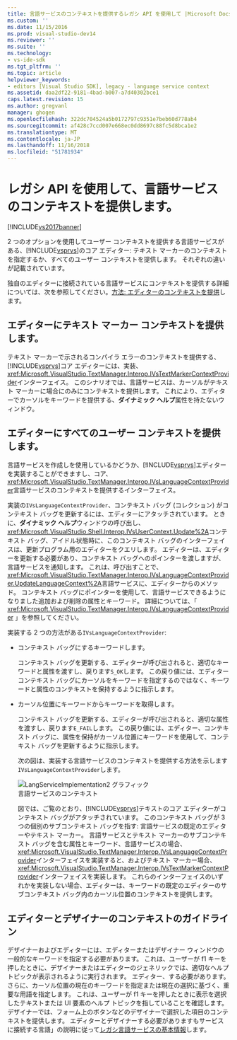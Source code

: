 ```yaml
---
title: 言語サービスのコンテキストを提供するレガシ API を使用して |Microsoft Docs
ms.custom: ''
ms.date: 11/15/2016
ms.prod: visual-studio-dev14
ms.reviewer: ''
ms.suite: ''
ms.technology:
- vs-ide-sdk
ms.tgt_pltfrm: ''
ms.topic: article
helpviewer_keywords:
- editors [Visual Studio SDK], legacy - language service context
ms.assetid: daa2df22-9181-4bad-b007-a7d40302bce1
caps.latest.revision: 15
ms.author: gregvanl
manager: ghogen
ms.openlocfilehash: 322dc704524a5b0172797c9351e7beb60d778ab4
ms.sourcegitcommit: af428c7ccd007e668ec0dd8697c88fc5d8bca1e2
ms.translationtype: MT
ms.contentlocale: ja-JP
ms.lasthandoff: 11/16/2018
ms.locfileid: "51781934"
---
```

# <a name="providing-a-language-service-context-by-using-the-legacy-api"></a>レガシ API を使用して、言語サービスのコンテキストを提供します。
[!INCLUDE[vs2017banner](../includes/vs2017banner.md)]

2 つのオプションを使用してユーザー コンテキストを提供する言語サービスがある、[!INCLUDE[vsprvs](../includes/vsprvs-md.md)]のコア エディター: テキスト マーカーのコンテキストを指定するか、すべてのユーザー コンテキストを提供します。 それぞれの違いが記載されています。  
  
 独自のエディターに接続されている言語サービスにコンテキストを提供する詳細については、次を参照してください。[方法: エディターのコンテキストを提供](../extensibility/how-to-provide-context-for-editors.md)します。  
  
## <a name="provide-text-marker-context-to-the-editor"></a>エディターにテキスト マーカー コンテキストを提供します。  
 テキスト マーカーで示されるコンパイラ エラーのコンテキストを提供する、[!INCLUDE[vsprvs](../includes/vsprvs-md.md)]コア エディターには、実装、<xref:Microsoft.VisualStudio.TextManager.Interop.IVsTextMarkerContextProvider>インターフェイス。 このシナリオでは、言語サービスは、カーソルがテキスト マーカーに場合にのみにコンテキストを提供します。 これにより、エディターでカーソルをキーワードを提供する、**ダイナミック ヘルプ**属性を持たないウィンドウ。  
  
## <a name="provide-all-user-context-to-the-editor"></a>エディターにすべてのユーザー コンテキストを提供します。  
 言語サービスを作成しを使用しているかどうか、[!INCLUDE[vsprvs](../includes/vsprvs-md.md)]エディターを実装することができますし、コア、<xref:Microsoft.VisualStudio.TextManager.Interop.IVsLanguageContextProvider>言語サービスのコンテキストを提供するインターフェイス。  
  
 実装の`IVsLanguageContextProvider`、コンテキスト バッグ (コレクション) がコンテキスト バッグを更新するには、エディターにアタッチされています。 ときに、**ダイナミック ヘルプ**ウィンドウの呼び出し、<xref:Microsoft.VisualStudio.Shell.Interop.IVsUserContext.Update%2A>コンテキスト バッグ、アイドル状態時に、このコンテキスト バッグのインターフェイスは、更新プログラム用のエディターをクエリします。 エディターは、エディターを更新する必要があり、コンテキスト バッグへのポインターを渡しますが、言語サービスを通知します。 これは、呼び出すことで、<xref:Microsoft.VisualStudio.TextManager.Interop.IVsLanguageContextProvider.UpdateLanguageContext%2A>言語サービスに、エディターからのメソッド。 コンテキスト バッグにポインターを使用して、言語サービスできるようになりました追加および削除の属性とキーワード。 詳細については、「 <xref:Microsoft.VisualStudio.TextManager.Interop.IVsLanguageContextProvider> 」を参照してください。  
  
 実装する 2 つの方法がある`IVsLanguageContextProvider`:  
  
- コンテキスト バッグにするキーワードします。  
  
   コンテキスト バッグを更新する、エディターが呼び出されると、適切なキーワードと属性を渡すし、戻ります`S_OK`します。 この戻り値には、エディター コンテキスト バッグにカーソルをキーワードを指定するのではなく、キーワードと属性のコンテキストを保持するように指示します。  
  
- カーソル位置にキーワードからキーワードを取得します。  
  
   コンテキスト バッグを更新する、エディターが呼び出されると、適切な属性を渡すし、戻ります`E_FAIL`します。 この戻り値には、エディター、コンテキスト バッグに、属性を保持がカーソル位置にキーワードを使用して、コンテキスト バッグを更新するように指示します。  
  
  次の図は、実装する言語サービスのコンテキストを提供する方法を示します`IVsLanguageContextProvider`します。  
  
  ![LangServiceImplementation2 グラフィック](../extensibility/media/vslanguageservice2.gif "vsLanguageService2")  
  言語サービスのコンテキスト  
  
  図では、ご覧のとおり、[!INCLUDE[vsprvs](../includes/vsprvs-md.md)]テキストのコア エディターがコンテキスト バッグがアタッチされています。 このコンテキスト バッグが 3 つの個別のサブコンテキスト バッグを指す: 言語サービスの既定のエディターやテキスト マーカー。 言語サービスとテキスト マーカーのサブコンテキスト バッグを含む属性とキーワード、言語サービスの場合、<xref:Microsoft.VisualStudio.TextManager.Interop.IVsLanguageContextProvider>インターフェイスを実装すると、およびテキスト マーカー場合、<xref:Microsoft.VisualStudio.TextManager.Interop.IVsTextMarkerContextProvider>インターフェイスを実装します。 これらのインターフェイスのいずれかを実装しない場合、エディターは、キーワードの既定のエディターのサブコンテキスト バッグ内のカーソル位置のコンテキストを提供します。  
  
## <a name="context-guidelines-for-editors-and-designers"></a>エディターとデザイナーのコンテキストのガイドライン  
 デザイナーおよびエディターには、エディターまたはデザイナー ウィンドウの一般的なキーワードを指定する必要があります。 これは、ユーザーが f1 キーを押したときに、デザイナーまたはエディターのジェネリックでは、適切なヘルプ トピックが表示されるように実行されます。 エディター、する必要があります。 さらに、カーソル位置の現在のキーワードを指定または現在の選択に基づく、重要な用語を指定します。 これは、ユーザーが f1 キーを押したときに表示を選択したテキストまたは UI 要素のヘルプ トピックを指していることを確認します。 デザイナーでは、フォーム上のボタンなどのデザイナーで選択した項目のコンテキストを提供します。 エディターとデザイナーする必要がありますもサービスに接続する言語」の説明に従って[レガシ言語サービスの基本情報](../extensibility/internals/legacy-language-service-essentials.md)します。

